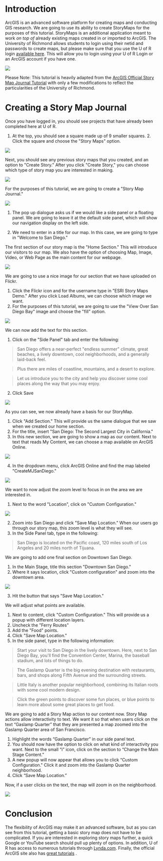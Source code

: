 # Introduction

ArcGIS is an advanced software platform for creating maps and conducting GIS research.  We are going to use its ability to create StoryMaps for the purposes of this tutorial.  StoryMaps is an additional application meant to work *on top of* already existing maps created in or imported to ArcGIS.  The University of Richmond allows students to login using their netid and passwords to create maps, but please make sure that you use the U of R login [available here](https://urichmond.maps.arcgis.com/).  This will allow you to login using your U of R Login or an ArcGIS account if you have one.  

![](https://github.com/nolauren/workshops/blob/master/img/storymap_login.png)

Please Note: This tutorial is heavily adapted from the [ArcGIS Official Story Map Journal Tutorial](https://learn.arcgis.com/en/projects/get-started-with-story-maps/lessons/create-a-story-map-journal.htm) with only a few modifications to reflect the particularities of the University of Richmond.

# Creating a Story Map Journal

Once you have logged in, you should see projects that have already been completed here at U of R.  

1. At the top, you should see a square made up of 9 smaller squares.  2. Click the square and choose the "Story Maps" option. 

![](https://github.com/nolauren/workshops/blob/master/img/storymap_application.png)

Next, you should see any previous story maps that you created, and an option to "Create Story."  After you click "Create Story," you can choose which type of story map you are interested in making.  

![](https://github.com/nolauren/workshops/blob/master/img/storymap_create.png)

For the purposes of this tutorial, we are going to create a "Story Map Journal."  

![](https://github.com/nolauren/workshops/blob/master/img/storymap_journal_creation.png)

1. The pop up dialogue asks us if we would like a side panel or a floating panel.  We are going to leave it at the default side panel, which will show our navigation display on the left side.  

2. We need to enter in a title for our map.  In this case, we are going to type in "Welcome to San Diego."  

The first section of our story map is the "Home Section."  This will introduce our visitors to our map.  We also have the option of choosing Map, Image, Video, or Web Page as the main content for our webpage.  

![](https://github.com/nolauren/workshops/blob/master/img/storymap_main_stage.png)

We are going to use a nice image for our section that we have uploaded on Flickr.  

1. Click the Flickr icon and for the username type in "ESRI Story Maps Demo."  After you click Load Albums, we can choose which image we want.  
2. For the purposes of this tutorial, we are going to use the "View Over San Diego Bay" image and choose the "fill" option. 

![](https://github.com/nolauren/workshops/blob/master/img/storymap_load_album.png)

We can now add the text for this section. 

1. Click on the "Side Panel" tab and enter the following:

> San Diego offers a near-perfect "endless summer" climate, great beaches, a lively downtown, cool neighborhoods, and a generally laid-back feel.
 
> Plus there are miles of coastline, mountains, and a desert to explore.
 
> Let us introduce you to the city and help you discover some cool places along the way that you may enjoy.

2. Click Save
 
![](https://github.com/nolauren/workshops/blob/master/img/storymap_side_panel.png)

As you can see, we now already have a basis for our StoryMap.  

1. Click "Add Section."  This will provide us the same dialogue that we saw when we created our home section.  
2. For the title, insert "San Diego: The Second Largest City in California."  
3. In this new section, we are going to show a map as our content.  Next to text that reads My Content, we can choose a map available on ArcGIS Online.  

![](https://github.com/nolauren/workshops/blob/master/img/storymap_select_map.png)

4. In the dropdown menu, click ArcGIS Online and find the map labeled "CreateMJSanDiego."  

![](https://github.com/nolauren/workshops/blob/master/img/storymap_select_arcgis_online_album.png)

We want to now adjust the zoom level to focus in on the area we are interested in.  

1. Next to the word "Location", click on "Custom Configuration."   

![](https://github.com/nolauren/workshops/blob/master/img/storymap_customize_map.png)

2. Zoom into San Diego and click "Save Map Location."  When our users go through our story map, this zoom level is what they will see.  
3. In the Side Panel tab, type in the following:

> San Diego is located on the Pacific coast, 120 miles south of Los Angeles and 20 miles north of Tijuana.

We are going to add one final section on Downtown San Diego.  

1. In the Main Stage, title this section "Downtown San Diego."  
2. Where it says location, click "Custom configuration" and zoom into the downtown area.  

![](https://github.com/nolauren/workshops/blob/master/img/storymap_content.png)

3. Hit the button that says "Save Map Location."  

We will adjust what points are available.  
1. Next to content, click "Custom Configuration."  This will provide us a popup with different location layers.  
2. Uncheck the "Ferry Routes" 
3. Add the "Food" points. 
4. Click "Save Map Location."  
5. In the side panel, type in the following information:

> Start your visit to San Diego in the lively downtown. Here, next to San Diego Bay, you'll find the Convention Center, Marina, the baseball stadium, and lots of things to do.

> The Gaslamp Quarter is the big evening destination with restaurants, bars, and shops along Fifth Avenue and the surrounding streets.

> Little Italy is another popular neighborhood, combining its Italian roots with some cool modern design.

> Click the green points to discover some fun places, or blue points to learn more about some great places to get food.

We are going to add a Story Map action to our content now.  Story Map actions allow interactivity to text.  We want it so that when users click on the text “Gaslamp Quarter” that they are presented a map zoomed into the Gaslamp Quarter area of San Francisco.  

1. Highlight the words “Gaslamp Quarter” in our side panel text.
2. You should now have the option to click on what kind of interactivity you want.  Next to the small “i” icon, click on the section to “Change the Main Stage Content.”  
3. A new popup will now appear that allows you to click “Custom Configuration."  Click it and zoom into the Gaslamp Quarter neighborhood. 
4. Click “Save Map Location.”  
 
Now, if a user clicks on the text, the map will zoom in on the neighborhood.

![](https://github.com/nolauren/workshops/blob/master/img/storymap_gaslamp_edit.png)

# Conclusion

The flexibility of ArcGIS may make it an advanced software, but as you can see from this tutorial, getting a basic story map does not have to be complicated.  If you are interested in exploring story maps further, a quick Google or YouTube search should pull up plenty of options.  In addition, U of R has access to numerous tutorials through [Lynda.com](http://lynda.richmond.edu).  Finally, the official ArcGIS site also has [great tutorials](https://learn.arcgis.com/en/gallery/) .
